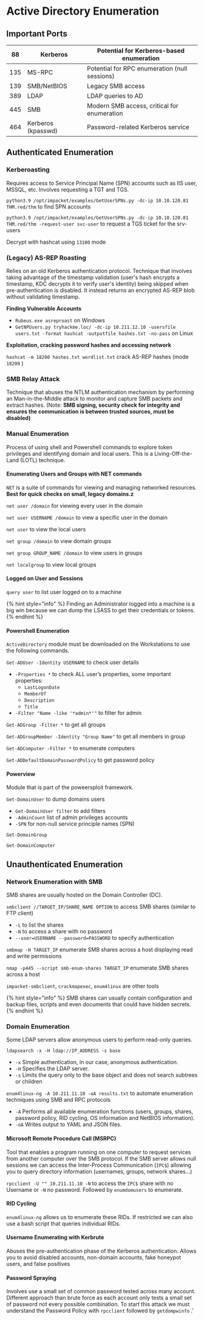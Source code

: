 # Active Directory Enumeration

## Important Ports

| 88  | Kerberos           | Potential for Kerberos-based enumeration      |
| --- | ------------------ | --------------------------------------------- |
| 135 | MS-RPC             | Potential for RPC enumeration (null sessions) |
| 139 | SMB/NetBIOS        | Legacy SMB access                             |
| 389 | LDAP               | LDAP queries to AD                            |
| 445 | SMB                | Modern SMB access, critical for enumeration   |
| 464 | Kerberos (kpasswd) | Password-related Kerberos service             |

## Authenticated Enumeration

### Kerberoasting

Requires access to Service Principal Name (SPN) accounts such as IIS user, MSSQL, etc. Involves requesting a TGT and TGS.

`python3.9 /opt/impacket/examples/GetUserSPNs.py -dc-ip 10.10.120.81 THM.red/thm` to find SPN accounts

`python3.9 /opt/impacket/examples/GetUserSPNs.py -dc-ip 10.10.120.81 THM.red/thm -request-user svc-user` to request a TGS ticket for the srv-users

Decrypt with hashcat using `13100` mode

### (Legacy) AS-REP Roasting

Relies on an old Kerberos authentication protocol. Technique that involves taking advantage of the timestamp validation (user's hash encrypts a timestamp, KDC decrypts it to verify user's identity) being skipped when pre-authentication is disabled. It instead returns an encrypted AS-REP blob without validating timestamp.

**Finding Vulnerable Accounts**

* `Rubeus.exe asreproast` on Windows
* `GetNPUsers.py tryhackme.loc/ -dc-ip 10.211.12.10 -usersfile users.txt -format hashcat -outputfile hashes.txt -no-pass` on Linux

**Exploitation, cracking password hashes and accessing network**

`hashcat -m 18200 hashes.txt wordlist.txt` crack AS-REP hashes (mode `18200` )

### SMB Relay Attack

Technique that abuses the NTLM authentication mechanism by performing an Man-in-the-Middle attack to monitor and capture SMB packets and extract hashes. (Note: **SMB signing, security check for integrity and ensures the communication is between trusted sources, must be disabled)**



### Manual Enumeration

Process of using shell and Powershell commands to explore token privileges and identifying domain and local users. This is a Living-Off-the-Land (LOTL) technique.

#### **Enumerating Users and Groups with NET commands**

`NET`  is a suite of commands for viewing and managing networked resources. **Best for quick checks on small, legacy domains.z**

`net user /domain` for viewing every user in the domain

`net user USERNAME /domain` to view a specific user in the domain

`net user` to view the local users

`net group /domain` to view domain groups

`net group GROUP_NAME /domain` to view users in groups

`net localgroup` to view local groups

#### Logged on User and Sessions

`query user`  to list user logged on to a machine

{% hint style="info" %}
Finding an Administrator logged into a machine is a big win because we can dump the LSASS to get their credentials or tokens.
{% endhint %}

#### Powershell Enumeration

`ActiveDirectory` module must be downloaded on the Workstations to use the following commands.

`Get-ADUser -Identity USERNAME` to check user details

* `-Properties *` to check ALL user’s properties, some important properties:
  * `LastLogonDate`
  * `MemberOf`
  * `Description`
  * `Title`
* `-Filter "Name -like '*admin*'"` to filter for admin

`Get-ADGroup -Filter *` to get all groups

`Get-ADGroupMember -Identity "Group Name"` to get all members in group

`Get-ADComputer -Filter *` to enumerate computers

`Get-ADDefaultDomainPasswordPolicy` to get password policy

#### Powerview&#x20;

Module that is part of the poweersploit framework.

`Get-DomainUser` to dump domains users

* `Get-DomainUser filter` to add filters
* `-AdminCount`  list of admin privileges accounts
* `-SPN` for non-null service principle names (SPN)

`Get-DomainGroup`

`Get-DomainComputer`

## Unauthenticated Enumeration

### Network Enumeration with SMB

SMB shares are usually hosted on the Domain Controller (DC).

`smbclient //TARGET_IP/SHARE_NAME OPTION` to access SMB shares (similar to FTP client)&#x20;

* `-L` to list the shares
* `-N` to access a share with no password
* `--user=USERNAME --password=PASSWORD` to specify authentication

`smbmap -H TARGET_IP` enumerate SMB shares across a host displaying read and write permissions

`nmap -p445 --script smb-enum-shares TARGET_IP` enumerate SMB shares across a host

`impacket-smbclient`, `crackmapexec`, `enum4linux` are other tools

{% hint style="info" %}
SMB shares can usually contain configuration and backup files, scripts and even documents that could have hidden secrets.
{% endhint %}

### Domain Enumeration

Some LDAP servers allow anonymous users to perform read-only queries.

`ldapsearch -x -H ldap://IP_ADDRESS -s base`&#x20;

* `-x` Simple authentication, in our case, anonymous authentication.
* `-H` Specifies the LDAP server.
* `-s` Limits the query only to the base object and does not search subtrees or children

`enum4linux-ng -A 10.211.11.10 -oA results.txt`  to automate enumeration techniques using SMB and RPC protocols

* `-A` Performs all available enumeration functions (users, groups, shares, password policy, RID cycling, OS information and NetBIOS information).
* `-oA` Writes output to YAML and JSON files.

#### Microsoft Remote Procedure Call (MSRPC)

Tool that enables a program running on one computer to request services from another computer over the SMB protocol. If the SMB server allows null sessions we can access the Inter-Process Communication (`IPC$`) allowing you to query directory information (usernames, groups, network shares...)

`rpcclient -U "" 10.211.11.10 -N` to access the `IPC$` share with no Username or `-N`  no password. Followed by `enumdomusers` to enumerate.

#### RID Cycling

`enum4linux-ng` allows us to enumerate these RIDs. If restricted we can also use a bash script that queries individual RIDs.

#### Username Enumerating with Kerbrute

Abuses the pre-authentication phase of the Kerberos authentication. Allows  you to avoid disabled accounts, non-domain accounts, fake honeypot users, and false positives

#### Password Spraying

Involves use a small set of common password tested across many account. Different approach than brute force as each account only tests a small set of password not every possible combination. To start this attack we must understand the Password Policy with `rpcclient` followed by `getdompwinfo` .'
